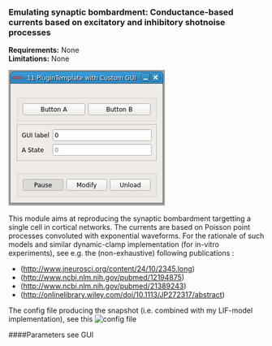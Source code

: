 ### Emulating synaptic bombardment: Conductance-based currents based on excitatory and inhibitory shotnoise processes

**Requirements:** None  
**Limitations:** None  

![Emulating excitatory/inhibitory synaptic bombardment](exc-inh-shotnoise-input.png)

<!--start-->

This module aims at reproducing the synaptic bombardment targetting a single cell in cortical networks. The currents are based on Poisson point processes convoluted with exponential waveforms. For the rationale of such models and similar dynamic-clamp implementation (for in-vitro experiments), see e.g. the (non-exhaustive) following publications :

- (http://www.jneurosci.org/content/24/10/2345.long)
- (http://www.ncbi.nlm.nih.gov/pubmed/12194875)
- (http://www.ncbi.nlm.nih.gov/pubmed/21389243)
- (http://onlinelibrary.wiley.com/doi/10.1113/JP272317/abstract)

The config file producing the snapshot (i.e. combined with my LIF-model implementation), see this ![config file](https://github.com/yzerlaut/my_rtxi_configs/blob/master/lif-shotnoise-input.set)


<!--end-->

####Parameters
see GUI 


